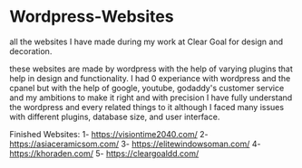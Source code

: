 # Wordpress-Websites
all the websites I have made during my work at Clear Goal for design and decoration.

these websites are made by wordpress with the help of varying plugins that help in design and functionality.
I had 0 experiance with wordpress and the cpanel but with the help of google, youtube, godaddy's customer service and my ambitions to make it right and with precision I have fully understand the wordpress and every related things to it although I faced many issues with different plugins, database size, and user interface.

Finished Websites:
1- https://visiontime2040.com/
2- https://asiaceramicsom.com/
3- https://elitewindowsoman.com/
4- https://khoraden.com/
5- https://cleargoaldd.com/
